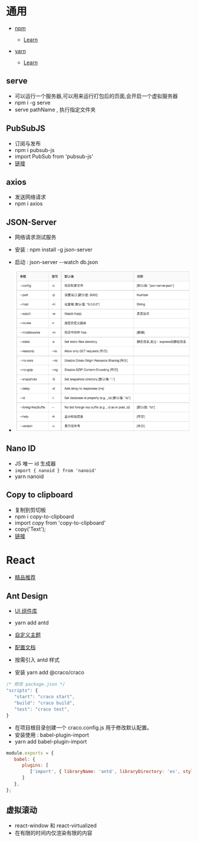 # 通用

+ [npm](https://www.npmjs.com/)
  + [Learn](https://www.npmjs.cn/)

+ [yarn](https://yarnpkg.com/)
  + [Learn](https://yarn.bootcss.com/docs/)

## serve

+ 可以运行一个服务器,可以用来运行打包后的页面,会开启一个虚拟服务器
+ npm i -g serve
+ serve pathName , 执行指定文件夹

## PubSubJS

+ 订阅与发布
+ npm i pubsub-js
+ import PubSub from 'pubsub-js'
+ [链接](https://www.npmjs.com/package/pubsub-js)

## axios

+ 发送网络请求
+ npm i axios

## JSON-Server

+ 网络请求测试服务
+ 安装 : npm install -g json-server
+ 启动 : json-server --watch db.json

+ ![配置](./images/json-server.webp)

## Nano ID

+ JS 唯一 id 生成器
+ `import { nanoid } from 'nanoid'`
+ yarn nanoid

## Copy to clipboard

+ 复制到剪切板
+ npm i copy-to-clipboard
+ import copy from 'copy-to-clipboard'
+ copy('Text');
+ [链接](https://www.npmjs.com/package/copy-to-clipboard)

# React

+ [精品推荐](https://ant.design/docs/react/recommendation-cn)

## Ant Design

+ [UI 组件库](https://ant.design/docs/react/introduce-cn)
+ yarn add antd

+ [自定义主题](https://ant.design/docs/react/use-with-create-react-app-cn#%E8%87%AA%E5%AE%9A%E4%B9%89%E4%B8%BB%E9%A2%98)
+ [配置文档](https://ant.design/docs/react/customize-theme-cn)

+ 按需引入 antd 样式
+ 安装  yarn add  @craco/craco
```js
/* 修改 package.json */
"scripts": {
   "start": "craco start",
   "build": "craco build",
   "test": "craco test",
}
```
+ 在项目根目录创建一个 craco.config.js 用于修改默认配置。
+ 安装使用 : babel-plugin-import
+ yarn add babel-plugin-import
```js
module.exports = {
   babel: {
      plugins: [
         ['import', { libraryName: 'antd', libraryDirectory: 'es', style: 'css' 		}]
      ]
   },
};
```
## 虚拟滚动

+ react-window 和 react-virtualized 
+ 在有限的时间内仅渲染有限的内容